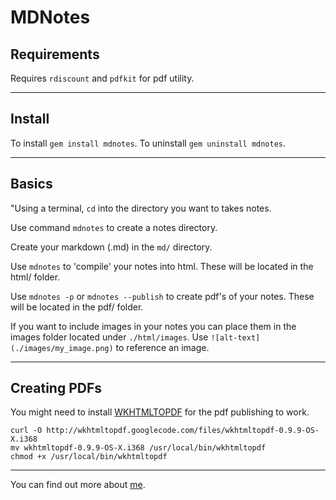 MDNotes
========

## Requirements

Requires `rdiscount` and `pdfkit` for pdf utility.

-----

## Install

To install `gem install mdnotes`.
To uninstall `gem uninstall mdnotes`.

----
## Basics

"Using a terminal, `cd` into the directory you want to takes notes.

Use command `mdnotes` to create a notes directory.

Create your markdown (.md) in the `md/` directory.

Use `mdnotes` to 'compile' your notes into html. These will be located in the html/ folder.

Use `mdnotes -p` or `mdnotes --publish` to create pdf's of your notes. These will be located in the pdf/ folder.

If you want to include images in your notes you can place them in the images folder located under `./html/images`. Use `![alt-text](./images/my_image.png)` to reference an image.


----
## Creating PDFs

You might need to install [WKHTMLTOPDF](https://github.com/jdpace/PDFKit/wiki/Installing-WKHTMLTOPDF) for the pdf publishing to work.

    curl -O http://wkhtmltopdf.googlecode.com/files/wkhtmltopdf-0.9.9-OS-X.i368
    mv wkhtmltopdf-0.9.9-OS-X.i368 /usr/local/bin/wkhtmltopdf
    chmod +x /usr/local/bin/wkhtmltopdf

____

You can find out more about [me](http://urigorelik.info/).
